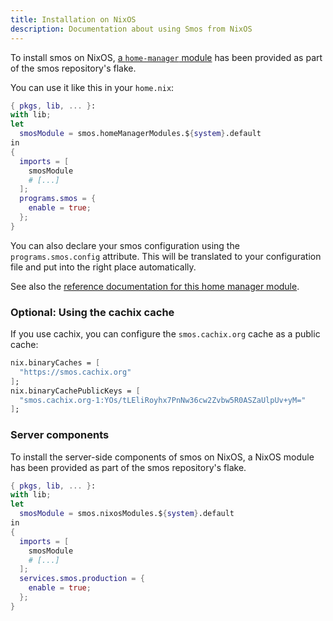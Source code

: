 ```yaml
---
title: Installation on NixOS
description: Documentation about using Smos from NixOS
---
```


To install smos on NixOS, [a `home-manager` module](https://rycee.gitlab.io/home-manager/) has been provided as part of the smos repository's flake.

You can use it like this in your `home.nix`:

``` nix
{ pkgs, lib, ... }:
with lib;
let
  smosModule = smos.homeManagerModules.${system}.default
in
{
  imports = [
    smosModule
    # [...]
  ];
  programs.smos = {
    enable = true;
  };
}
```

You can also declare your smos configuration using the `programs.smos.config` attribute.
This will be translated to your configuration file and put into the right place automatically.

See also the [reference documentation for this home manager module](/nix/home-manager-module).

### Optional: Using the cachix cache

If you use cachix, you can configure the `smos.cachix.org` cache as a public cache:

``` nix
nix.binaryCaches = [
  "https://smos.cachix.org"
];
nix.binaryCachePublicKeys = [
  "smos.cachix.org-1:YOs/tLEliRoyhx7PnNw36cw2Zvbw5R0ASZaUlpUv+yM="
];
```

### Server components

To install the server-side components of smos on NixOS, a NixOS module has been provided as part of the smos repository's flake.

``` nix
{ pkgs, lib, ... }:
with lib;
let
  smosModule = smos.nixosModules.${system}.default
in
{
  imports = [
    smosModule
    # [...]
  ];
  services.smos.production = {
    enable = true;
  };
}
```
